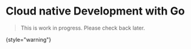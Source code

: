 # Cloud native Development with Go

> This is work in progress. Please check back later.
> 
{style="warning"}

